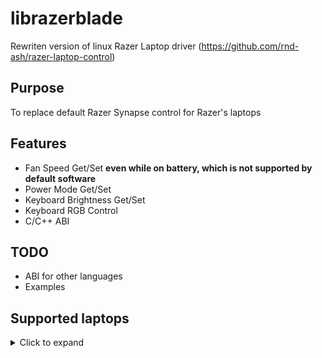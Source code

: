 # librazerblade
Rewriten version of linux Razer Laptop driver (https://github.com/rnd-ash/razer-laptop-control)

## Purpose
To replace default Razer Synapse control for Razer's laptops

## Features
+ Fan Speed Get/Set **even while on battery, which is not supported by default software**
+ Power Mode Get/Set
+ Keyboard Brightness Get/Set
+ Keyboard RGB Control
+ C/C++ ABI

## TODO
+ ABI for other languages
+ Examples

## Supported laptops
<details>
  <summary>Click to expand</summary>
  
  * Razer Blade 14" 2021
  * Razer Blade 15" 2016
  * Razer Blade 2018 15" advanced
  * Razer Blade 2018 15" base
  * Razer Blade 2018 15" Mercury edition
  * Razer Blade 2019 15" base
  * Razer Blade 2019 15" advanced
  * Razer Blade 2019 15" Mercury edition
  * Razer Blade 2020 15" base
  * Razer Blade 2021 15" base
  * Razer Blade 2020 15" advanced
  * Razer Blade 2021 15" advanced
  * Razer Blade 2020 (Late) 15" base
  * Razer Blade 2021 (Mid) 15" advanced
  * Razer Blade 2017 Stealth
  * Razer Blade 2017 (Late) stealth
  * Razer Blade 2019 Stealth
  * Razer Blade 2019 Stealth (With GTX)
  * Razer Blade 2020 Stealth
  * Razer Book 2020
  * Razer Blade 2021 Pro FHD
  * Razer Blade 2020 pro FHD
  * Razer Blade 2019 pro
  * Razer Blade 2018 pro FHD
  * Razer Blade 2017 pro
  * Razer Blade 2016 pro
  * Razer Blade QHD
</details>